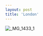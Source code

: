 ```yaml
---
layout: post
title: 'London'
---
```


![_MG_1433_1](https://github.com/kathybeyer/kathybeyer.github.io/assets/121460653/b694f4a2-f38a-4736-bbcb-bfb9d4829de5)

